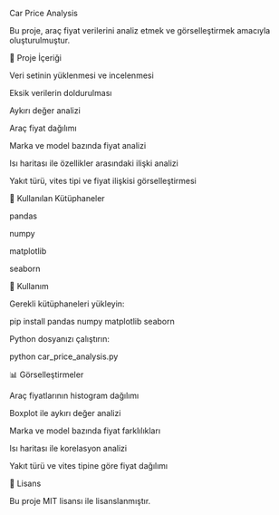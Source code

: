 Car Price Analysis

Bu proje, araç fiyat verilerini analiz etmek ve görselleştirmek amacıyla oluşturulmuştur.

📌 Proje İçeriği

Veri setinin yüklenmesi ve incelenmesi

Eksik verilerin doldurulması

Aykırı değer analizi

Araç fiyat dağılımı

Marka ve model bazında fiyat analizi

Isı haritası ile özellikler arasındaki ilişki analizi

Yakıt türü, vites tipi ve fiyat ilişkisi görselleştirmesi

🔧 Kullanılan Kütüphaneler

pandas

numpy

matplotlib

seaborn

🚀 Kullanım

Gerekli kütüphaneleri yükleyin:

pip install pandas numpy matplotlib seaborn

Python dosyanızı çalıştırın:

python car_price_analysis.py

📊 Görselleştirmeler

Araç fiyatlarının histogram dağılımı

Boxplot ile aykırı değer analizi

Marka ve model bazında fiyat farklılıkları

Isı haritası ile korelasyon analizi

Yakıt türü ve vites tipine göre fiyat dağılımı

📄 Lisans

Bu proje MIT lisansı ile lisanslanmıştır.
